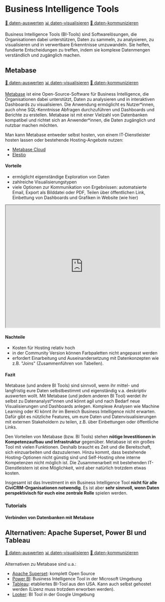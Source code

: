 # Business Intelligence Tools 
[🔢 daten-auswerten](./../datenlebenszyklus.html#daten-auswerten)
[📊 daten-visualisieren](./../datenlebenszyklus.html#daten-visualisieren) 
[💬 daten-kommunizieren](./../datenlebenszyklus.html#daten-kommunizieren)

Business Intelligence Tools (BI-Tools) sind Softwarelösungen, die Organisationen dabei unterstützen, Daten zu sammeln, zu analysieren, zu visualisieren und in verwertbare Erkenntnisse umzuwandeln. Sie helfen, fundierte Entscheidungen zu treffen, indem sie komplexe Datenmengen verständlich und zugänglich machen.



## Metabase
[🔢 daten-auswerten](./../datenlebenszyklus.html#daten-auswerten)
[📊 daten-visualisieren](./../datenlebenszyklus.html#daten-visualisieren) 
[💬 daten-kommunizieren](./../datenlebenszyklus.html#daten-kommunizieren)

[Metabase](https://www.metabase.com) ist eine Open-Source-Software für Business Intelligence, die Organisationen dabei unterstützt, Daten zu analysieren und in interaktiven Dashboards zu visualisieren. Die Anwendung ermöglicht es Nutzer\*innen, auch ohne SQL-Kenntnisse Abfragen durchzuführen und Dashboards und Berichte zu erstellen. Metabase ist mit einer Vielzahl von Datenbanken kompatibel und richtet sich an Anwender\*innen, die Daten zugänglich und nutzbar machen möchten.

Man kann Metabase entweder selbst hosten, von einem IT-Dienstleister hosten lassen oder bestehende Hosting-Angebote nutzen:

- [Metabase Cloud](https://www.metabase.com/pricing/)
- [Elestio](https://elest.io/open-source/metabase])

#### Vorteile
- ermöglicht eigenständige Exploration von Daten
- zahlreiche Visualisierungstypen
- viele Optionen zur Kommunikation von Ergebnissen: automatsierte Email, Export als Bilddatei oder PDF, Teilen über öffentlichen Link, Einbettung von Dashboards und Grafiken in Website (wie hier)

<iframe width="100%" height="400px%" src="https://mtbs.correlaid.org/public/question/d0f6fa28-8270-4d51-afef-0e3218a4af94"></iframe>

#### Nachteile
- Kosten für Hosting relativ hoch
- in der Community Version können Farbpaletten nicht angepasst werden
- erfordert Einarbeitung und Auseinandersetzung mit Datenkonzepten wie z.B. "Joins" (Zusammenführen von Tabellen). 

#### Fazit 
Metabase (und andere BI Tools) sind sinnvoll, wenn ihr mittel- und langfristig eure Daten selbstbestimmt und eigenständig v.a. deskriptiv auswerten wollt. Mit Metabase (und jedem anderen BI Tool) werdet ihr selbst zu Datenanalyst*innen und könnt agil und nach Bedarf neue Visualisierungen und Dashboards anlegen. Komplexe Analysen wie Machine Learning oder KI könnt ihr im Bereich Business Intelligence nicht erwarten. Dafür gibt es nützliche Features, um eure Daten und Datenvisualisierungen mit externen Stakeholdern zu teilen, z.B. über Einbettungen oder öffentliche Links.

Den Vorteilen von Metabase (bzw. BI Tools) stehen **nötige Investitionen in Kompetenzaufbau und Infrastruktur** gegenüber. Metabase ist ein großes Tool mit vielen Funktionen. 
Deshalb braucht es Zeit und die Bereitschaft, sich einzuarbeiten und dazuzulernen. Hinzu kommt, dass bestehende Hosting-Optionen nicht günstig sind und Self-Hosting ohne interne Kompetenzen nicht möglich ist. Die Zusammenarbeit mit bestehenden IT-Dienstleistern ist eine Möglichkeit, wird aber natürlich trotzdem etwas kosten.
 
Insgesamt ist das Investment in ein Business Intelligence Tool **nicht für alle CiviCRM-Organisationen notwendig**. Es ist aber **sehr sinnvoll, wenn Daten perspektivisch für euch eine zentrale Rolle** spielen werden.

### Tutorials

#### Verbinden von Datenbanken mit Metabase


## Alternativen: Apache Superset, Power BI und Tableau

[🔢 daten-auswerten](./../datenlebenszyklus.html#daten-auswerten)
[📊 daten-visualisieren](./../datenlebenszyklus.html#daten-visualisieren) 
[💬 daten-kommunizieren](./../datenlebenszyklus.html#daten-kommunizieren)

Alternativen zu Metabase sind u.a.:

- [Apache Superset](https://superset.apache.org/): komplett Open Source
- [Power BI](https://www.microsoft.com/de-de/power-platform/products/power-bi?market=de): Business Intelligence Tool in der Microsoft Umgebung
- [Tableau](https://www.tableau.com/): etabliertes BI-Tool aus den USA. Kann auch selbst gehostet werden (Lizenz muss trotzdem erworben werden).
- [Looker](https://lookerstudio.google.com/u/0/): BI Tool in der Google Umgebung


